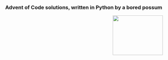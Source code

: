 ### Advent of Code solutions, written in Python by a bored possum
<img align='right' height=128 width=160 src=https://i.imgur.com/hah4nzT.png>
